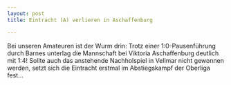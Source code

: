 ```yaml
---
layout: post
title: Eintracht (A) verlieren in Aschaffenburg

---
```


Bei unseren Amateuren ist der Wurm drin: Trotz einer 1:0-Pausenführung durch Barnes unterlag die Mannschaft bei Viktoria Aschaffenburg deutlich mit 1:4! Sollte auch das anstehende Nachholspiel in Vellmar nicht gewonnen werden, setzt sich die Eintracht erstmal im Abstiegskampf der Oberliga fest...


